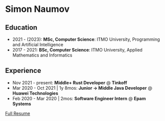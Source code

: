 # Simon Naumov

## Education

- 2021 - (2023): **MSc, Computer Science**: ITMO University, Programming and Artificial Intelligence
- 2017 - 2021: **BSc, Computer Science**: ITMO University, Applied Mathematics and Informatics

## Experience

- Nov 2021 - present: **Middle+ Rust Developer** @ **Tinkoff**
- Mar 2020 - Oct 2021 | 1y 8mos: **Junior → Middle Java Developer** @ **Huawei Technologies**
- Feb 2020 - Mar 2020 | 2mos: **Software Engineer Intern** @ **Epam Systems**

[Full Resume](https://github.com/nothingelsematters/nothingelsematters/blob/master/cv.pdf)

